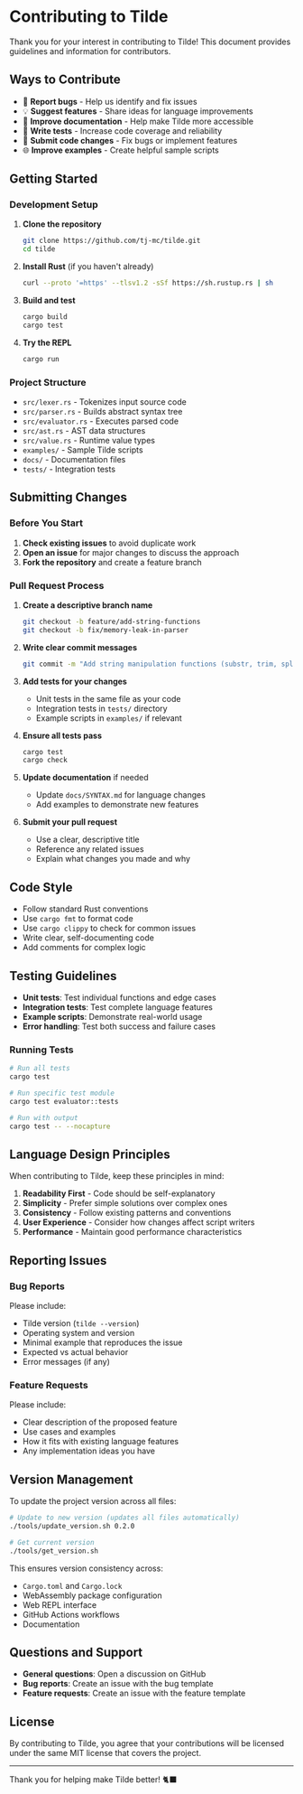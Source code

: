 # Contributing to Tilde

Thank you for your interest in contributing to Tilde! This document provides guidelines and information for contributors.

## Ways to Contribute

- 🐛 **Report bugs** - Help us identify and fix issues
- 💡 **Suggest features** - Share ideas for language improvements
- 📝 **Improve documentation** - Help make Tilde more accessible
- 🧪 **Write tests** - Increase code coverage and reliability
- 🔧 **Submit code changes** - Fix bugs or implement features
- 🌐 **Improve examples** - Create helpful sample scripts

## Getting Started

### Development Setup

1. **Clone the repository**
   ```bash
   git clone https://github.com/tj-mc/tilde.git
   cd tilde
   ```

2. **Install Rust** (if you haven't already)
   ```bash
   curl --proto '=https' --tlsv1.2 -sSf https://sh.rustup.rs | sh
   ```

3. **Build and test**
   ```bash
   cargo build
   cargo test
   ```

4. **Try the REPL**
   ```bash
   cargo run
   ```

### Project Structure

- `src/lexer.rs` - Tokenizes input source code
- `src/parser.rs` - Builds abstract syntax tree
- `src/evaluator.rs` - Executes parsed code
- `src/ast.rs` - AST data structures
- `src/value.rs` - Runtime value types
- `examples/` - Sample Tilde scripts
- `docs/` - Documentation files
- `tests/` - Integration tests

## Submitting Changes

### Before You Start

1. **Check existing issues** to avoid duplicate work
2. **Open an issue** for major changes to discuss the approach
3. **Fork the repository** and create a feature branch

### Pull Request Process

1. **Create a descriptive branch name**
   ```bash
   git checkout -b feature/add-string-functions
   git checkout -b fix/memory-leak-in-parser
   ```

2. **Write clear commit messages**
   ```bash
   git commit -m "Add string manipulation functions (substr, trim, split)"
   ```

3. **Add tests for your changes**
   - Unit tests in the same file as your code
   - Integration tests in `tests/` directory
   - Example scripts in `examples/` if relevant

4. **Ensure all tests pass**
   ```bash
   cargo test
   cargo check
   ```

5. **Update documentation** if needed
   - Update `docs/SYNTAX.md` for language changes
   - Add examples to demonstrate new features

6. **Submit your pull request**
   - Use a clear, descriptive title
   - Reference any related issues
   - Explain what changes you made and why

## Code Style

- Follow standard Rust conventions
- Use `cargo fmt` to format code
- Use `cargo clippy` to check for common issues
- Write clear, self-documenting code
- Add comments for complex logic

## Testing Guidelines

- **Unit tests**: Test individual functions and edge cases
- **Integration tests**: Test complete language features
- **Example scripts**: Demonstrate real-world usage
- **Error handling**: Test both success and failure cases

### Running Tests

```bash
# Run all tests
cargo test

# Run specific test module
cargo test evaluator::tests

# Run with output
cargo test -- --nocapture
```

## Language Design Principles

When contributing to Tilde, keep these principles in mind:

1. **Readability First** - Code should be self-explanatory
2. **Simplicity** - Prefer simple solutions over complex ones
3. **Consistency** - Follow existing patterns and conventions
4. **User Experience** - Consider how changes affect script writers
5. **Performance** - Maintain good performance characteristics

## Reporting Issues

### Bug Reports

Please include:
- Tilde version (`tilde --version`)
- Operating system and version
- Minimal example that reproduces the issue
- Expected vs actual behavior
- Error messages (if any)

### Feature Requests

Please include:
- Clear description of the proposed feature
- Use cases and examples
- How it fits with existing language features
- Any implementation ideas you have

## Version Management

To update the project version across all files:

```bash
# Update to new version (updates all files automatically)
./tools/update_version.sh 0.2.0

# Get current version
./tools/get_version.sh
```

This ensures version consistency across:
- `Cargo.toml` and `Cargo.lock`
- WebAssembly package configuration
- Web REPL interface
- GitHub Actions workflows
- Documentation

## Questions and Support

- **General questions**: Open a discussion on GitHub
- **Bug reports**: Create an issue with the bug template
- **Feature requests**: Create an issue with the feature template

## License

By contributing to Tilde, you agree that your contributions will be licensed under the same MIT license that covers the project.

---

Thank you for helping make Tilde better! 🐈‍⬛
